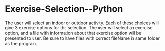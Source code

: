 # Exercise-Selection--Python
The user will select an indoor or outdoor activity. Each of these choices will give 3 exercise options for the selection. The user will select an exercise option, and a file with information about that exercise option will be presented to user.
Be sure to have files with correct fileName in same folder as the program. 
